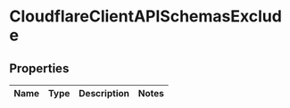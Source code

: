 # CloudflareClientAPISchemasExclude

## Properties
Name | Type | Description | Notes
------------ | ------------- | ------------- | -------------

